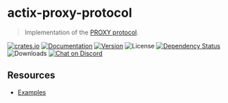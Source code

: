 # actix-proxy-protocol

> Implementation of the [PROXY protocol].

[![crates.io](https://img.shields.io/crates/v/actix-proxy-protocol?label=latest)](https://crates.io/crates/actix-proxy-protocol)
[![Documentation](https://docs.rs/actix-proxy-protocol/badge.svg?version=0.1.0)](https://docs.rs/actix-proxy-protocol/0.1.0)
[![Version](https://img.shields.io/badge/rustc-1.52+-ab6000.svg)](https://blog.rust-lang.org/2021/05/06/Rust-1.52.0.html)
![License](https://img.shields.io/crates/l/actix-proxy-protocol.svg)
[![Dependency Status](https://deps.rs/crate/actix-proxy-protocol/0.1.0/status.svg)](https://deps.rs/crate/actix-proxy-protocol/0.1.0)
![Downloads](https://img.shields.io/crates/d/actix-proxy-protocol.svg)
[![Chat on Discord](https://img.shields.io/discord/771444961383153695?label=chat&logo=discord)](https://discord.gg/NWpN5mmg3x)

## Resources

- [Examples](./examples)

[proxy protocol]: https://www.haproxy.org/download/1.8/doc/proxy-protocol.txt
